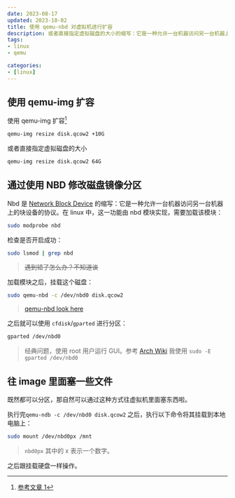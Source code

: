 ```yaml
---
date: 2023-08-17
updated: 2023-10-02
title: 使用 qemu-nbd 对虚拟机进行扩容
description: 或者直接指定虚拟磁盘的大小的缩写：它是一种允许一台机器访问另一台机器上的块设备的协议。在 linux 中，这一功能由 nbd 模块实现，需要加载该模块：
tags:
- linux
- qemu

categories:
- [linux]
---
```


## 使用 qemu-img 扩容

使用 qemu-img 扩容[^1]

```sh
qemu-img resize disk.qcow2 +10G
```

或者直接指定虚拟磁盘的大小

```sh
qemu-img resize disk.qcow2 64G
```

## 通过使用 NBD 修改磁盘镜像分区

Nbd 是 [Network Block Device](https://www.kernel.org/doc/Documentation/blockdev/nbd.txt)
的缩写：它是一种允许一台机器访问另一台机器上的块设备的协议。在 linux 中，这一功能由 nbd 模块实现，需要加载该模块：

```sh
sudo modprobe nbd
```

检查是否开启成功：

```sh
sudo lsmod | grep nbd
```

> ~~遇到错了怎么办？不知道诶~~

加载模块之后，挂载这个磁盘：

```sh
sudo qemu-nbd -c /dev/nbd0 disk.qcow2
```

> [qemu-nbd look here](https://manpages.debian.org/bullseye/qemu-utils/qemu-nbd.8.en.html)

之后就可以使用 `cfdisk`/`gparted` 进行分区：

```sh
gparted /dev/nbd0
```

> 经典问题，使用 root 用户运行 GUI。参考 [Arch Wiki](https://wiki.archlinux.org/title/Running_GUI_applications_as_root)
> 我使用 `sudo -E gparted /dev/nbd0`

## 往 image 里面塞一些文件

既然都可以分区，那自然可以通过这种方式往虚拟机里面塞东西啦。

执行完`qemu-ndb -c /dev/nbd0 disk.qcow2` 之后，执行以下命令将其挂载到本地电脑上：

```sh
sudo mount /dev/nbd0px /mnt
```

> `nbd0px` 其中的 x 表示一个数字。

之后跟挂载硬盘一样操作。

[^1]: [参考文章 1](https://linuxconfig.org/how-to-resize-a-qcow2-disk-image-on-linux)
